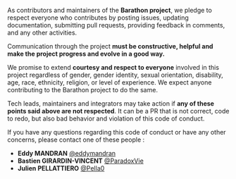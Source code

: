 As contributors and maintainers of the **Barathon project**, we pledge to respect everyone who contributes by posting
issues, updating documentation, submitting pull requests, providing feedback in comments, and any other activities.

Communication through the project **must be constructive, helpful and make the project progress and evolve in a good
way.**

We promise to extend **courtesy and respect to everyone** involved in this project regardless of gender, gender
identity, sexual orientation, disability, age, race, ethnicity, religion, or level of experience. We expect anyone
contributing to the Barathon project to do the same.

Tech leads, maintainers and integrators may take action if **any of these points said above are not respected**. It can
be a PR that is not correct, code to redo, but also bad behavior and violation of this code of conduct.

If you have any questions regarding this code of conduct or have any other concerns, please contact one of these
people :

- **Eddy MANDRAN** [@eddymandran](https://github.com/eddymandran)
- **Bastien GIRARDIN-VINCENT** [@ParadoxVie](https://github.com/ParadoxVie)
- **Julien PELLATTIERO** [@Pella0](https://github.com/Pella0)
